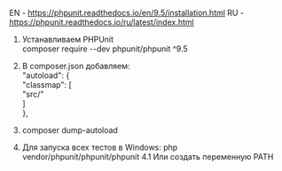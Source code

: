 EN - https://phpunit.readthedocs.io/en/9.5/installation.html
RU - https://phpunit.readthedocs.io/ru/latest/index.html
1. Устанавливаем PHPUnit  
    composer require --dev phpunit/phpunit ^9.5  
2. В composer.json добавляем:  
    "autoload": {  
        "classmap": [  
            "src/"  
        ]  
    },  
3. composer dump-autoload

4. Для запуска всех тестов в Windows: php vendor/phpunit/phpunit/phpunit
4.1 Или создать переменную PATH